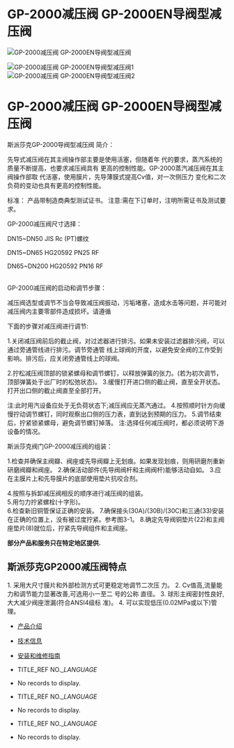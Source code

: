 

# GP-2000减压阀 GP-2000EN导阀型减压阀

![GP-2000减压阀 GP-2000EN导阀型减压阀](https://image.baidu.com/search/detail?ct=503316480&z=0&ipn=d&word=gp2000减压阀&step_word=&hs=0&pn=6&spn=0&di=1000&pi=0&rn=1&tn=baiduimagedetail&is=0%2C0&istype=0&ie=utf-8&oe=utf-8&in=&cl=2&lm=-1&st=undefined&cs=2229642910%2C1554581727&os=636555340%2C21107539)

![GP-2000减压阀 GP-2000EN导阀型减压阀1](https://image.baidu.com/search/detail?ct=503316480&z=0&ipn=d&word=gp2000减压阀&step_word=&hs=0&pn=6&spn=0&di=1000&pi=0&rn=1&tn=baiduimagedetail&is=0%2C0&istype=0&ie=utf-8&oe=utf-8&in=&cl=2&lm=-1&st=undefined&cs=2229642910%2C1554581727&os=636555340%2C21107539) ![GP-2000减压阀 GP-2000EN导阀型减压阀2](https://image.baidu.com/search/detail?ct=503316480&z=0&ipn=d&word=gp2000减压阀&step_word=&hs=0&pn=63&spn=0&di=110&pi=0&rn=1&tn=baiduimagedetail&is=0%2C0&istype=0&ie=utf-8&oe=utf-8&in=&cl=2&lm=-1&st=undefined&cs=1898392888%2C1933460772&os=4187388981%2C2846997)

# GP-2000减压阀 GP-2000EN导阀型减压阀

斯派莎克GP-2000导阀型减压阀 简介：

先导式减压阀在其主阀操作部主要是使用活塞，但随着年 代的要求，蒸汽系统的质量不断提高，也要求减压阀具有 更高的控制性能。GP-2000蒸汽减压阀在其主阀操作部取 代活塞，使用膜片，先导薄膜式提高Cv值，对一次侧压力 变化和二次负荷的变动也具有更高的控制性能。

标准：
产品带制造商典型测试证书。
注意:需在下订单时，注明所需证书及测试要求。

GP-2000减压阀尺寸选择：

DN15~DN50 JIS Rc (PT)螺纹

DN15~DN65 HG20592 PN25 RF

DN65~DN200 HG20592 PN16 RF  
 

GP-2000减压阀的启动和调节步骤：

减压阀选型或调节不当会导致减压阀振动，污垢堵塞，造成水击等问题，并可能对减压阀内主要零部件造成损坏。请遵循

下面的步骤对减压阀进行调节:

1.关闭减压阀前后的截止阀，对过滤器进行排污。如果未安装过滤器排污阀，可以通过旁通管线进行排污。调节旁通管 线上球阀的开度，以避免安全阀的工作受到影响。排污后，应关闭旁通管线上的球阀。

2.拧松减压阀顶部的锁紧螺母和调节螺钉，以释放弹簧的张力。(若为初次调节，顶部弹簧处于出厂时的松弛状态)。 3.缓慢打开进口侧的截止阀，直至全开状态。打开出口侧的截止阀直至全部打开。

注:此时用汽设备应处于无负荷状态下;减压阀应无蒸汽通过。 4.按照顺时针方向缓慢拧动调节螺钉，同时观察出口侧的压力表，直到达到预期的压力。 5.调节结束后，拧紧锁紧螺母，避免调节螺钉掉落。 注:选择任何减压阀时，都必须说明下游设备的情况。

斯派莎克阀门GP-2000减压阀的组装：

1.检查并确保主阀瓣、阀座或先导阀瓣上无划痕。如果发现划痕，则用研磨剂重新研磨阀瓣和阀座。 2.确保活动部件(先导阀阀杆和主阀阀杆)能够活动自如。 3.应在主膜片上和先导膜片的底部使用垫片抗咬合剂。

4.按照与拆卸减压阀相反的顺序进行减压阀的组装。  
5.用匀力拧紧螺栓(十字形)。  
6.检查新旧铜管保证正确的安装。 7.确保接头(30A)/(30B)/(30C)和三通(33)安装在正确的位置上，没有被过度拧紧。参考图3-1。 8.确定先导阀铜垫片(22)和主阀座垫片(8)就位后，拧紧先导阀组件和主阀座。

**部分产品和服务只在特定地区提供.**

## 斯派莎克GP2000减压阀特点

1\. 采用大尺寸膜片和外部检测方式可更稳定地调节二次压 力。 2. Cv值高,流量能力和调节能力显著改善,可选用小一至二 号的公称 直径。 3. 球形主阀密封性良好,大大减少阀座泄漏(符合ANSI4级标 准)。 4. 可以实现低压(0.02MPa或以下)管理。

-   [产品介绍](javascript:navactive(1);)
-   [技术信息](javascript:navactive(2);)
-   [安装和维修指南](javascript:navactive(3);)

-   TITLE_REF NO.__LANGUAGE_
-   No records to display.

-   TITLE_REF NO.__LANGUAGE_
-   No records to display.

-   TITLE_REF NO.__LANGUAGE_
-   No records to display.
